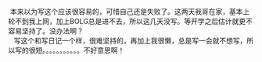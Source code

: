<div id="sina_keyword_ad_area2" class="articalContent  ">
			<div>
&nbsp;<wbr>本来以为写这个应该很容易的，可惜自己还是失败了。这两天我哥在家，基本上轮不到我上网，加上BOLG总是进不去，所以这几天没写。等开学之后估计就更不容易坚持了。没办法啊？</DIV>
<div>&nbsp;<wbr>&nbsp;<wbr>&nbsp;<wbr>
写这个和写日记一个样，很难坚持的，再加上我很懒，总是写一会就不想写，所以写的很短。。。。。。。。。。。不好意思啊！</DIV>							
		</div>